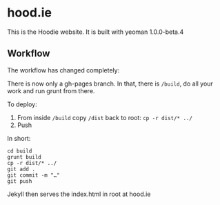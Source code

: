 hood.ie
=======

This is the Hoodie website. It is built with yeoman 1.0.0-beta.4

Workflow
--------

The workflow has changed completely:

There is now only a gh-pages branch. In that, there is `/build`, do all your work and run grunt from there.

To deploy:

  1. From inside `/build` copy `/dist` back to root: `cp -r dist/* ../`
  2. Push

In short: 

````
cd build
grunt build
cp -r dist/* ../
git add .
git commit -m "…"
git push
````

Jekyll then serves the index.html in root at hood.ie
